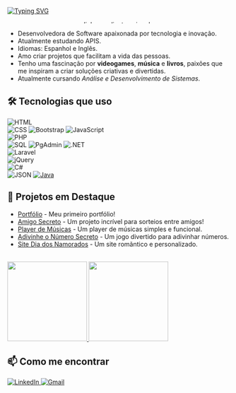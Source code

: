 
<a href="https://git.io/typing-svg"><img src="https://readme-typing-svg.demolab.com?font=Poppins&size=30&duration=2000&pause=1000&color=E33DD5&width=435&lines=Ol%C3%A1%2C+mundo!;Eu+sou+a+Stella!;Sou+Dev+FullStack" alt="Typing SVG" /></a>

<p align="center">
  <img src="https://svgur.com/i/15gC.svg" width="100%" height="6px" alt="linha gradiente animada">
</p>


- Desenvolvedora de Software apaixonada por tecnologia e inovação.
- Atualmente estudando APIS.
- Idiomas: Espanhol e  Inglês.
- Amo criar projetos que facilitam a vida das pessoas.  
- Tenho uma fascinação por **videogames**, **música** e **livros**, paixões que me inspiram a criar soluções criativas e divertidas.  
- Atualmente cursando *Análise e Desenvolvimento de Sistemas*.

## 🛠️ Tecnologias que uso  
![HTML](https://img.shields.io/badge/HTML5-E34F26?style=flat&logo=html5&logoColor=white)  
![CSS](https://img.shields.io/badge/CSS3-1572B6?style=flat&logo=css3&logoColor=white)
![Bootstrap](https://img.shields.io/badge/Bootstrap-563D7C?style=flat&logo=bootstrap&logoColor=white)
![JavaScript](https://img.shields.io/badge/JavaScript-F7DF1E?style=flat&logo=javascript&logoColor=black)  
![PHP](https://img.shields.io/badge/PHP-777BB4?style=flat&logo=php&logoColor=white)  
![SQL](https://img.shields.io/badge/SQL-4479A1?style=flat&logo=sql&logoColor=white)
![PgAdmin](https://img.shields.io/badge/PgAdmin-336791?style=flat&logo=postgresql&logoColor=white)
![.NET](https://img.shields.io/badge/.NET-512BD4?style=flat&logo=dotnet&logoColor=white)  
![Laravel](https://img.shields.io/badge/Laravel-FF2D20?style=flat&logo=laravel&logoColor=white)  
![jQuery](https://img.shields.io/badge/jQuery-0769AD?style=flat&logo=jquery&logoColor=white)  
![C#](https://img.shields.io/badge/C%23-239120?style=flat&logo=c-sharp&logoColor=white)  
![JSON](https://img.shields.io/badge/JSON-000000?style=flat&logo=json&logoColor=white)
[![Java](https://img.shields.io/badge/Java-8%2B-blue?logo=java)](https://www.oracle.com/java/technologies/javase/javase8-archive-downloads.html)

## 🚀 Projetos em Destaque 
- [Portfólio](https://stellag2003.github.io/Portfolio/) - Meu primeiro portfólio!
- [Amigo Secreto](https://stellag2003.github.io/AmigoSecreto/) - Um projeto incrível para sorteios entre amigos!
- [Player de Músicas](https://stellag2003.github.io/PlayerMusicas/) - Um player de músicas simples e funcional.
- [Adivinhe o Número Secreto](https://stellag2003.github.io/AdivinheONumeroSecreto/) - Um jogo divertido para adivinhar números.
- [Site Dia dos Namorados](https://stellag2003.github.io/presente-para-o-amor-da-minha-vida/) - Um site romãntico e personalizado.
<br>


  <div>
  <a href="https://github.com/stellag2003">
    <img loading="lazy" height="180em" src="https://github-readme-stats.vercel.app/api/top-langs/?username=stellag2003&layout=compact&langs_count=7&theme=dracula"/>
    <img loading="lazy" height="180em" src="https://github-readme-stats.vercel.app/api?username=stellag2003&show_icons=true&theme=dracula&count_private=true"/>
  </a>
</div>

## 📫 Como me encontrar  

<a href="https://www.linkedin.com/in/stella-goncalves-mendonca" target="_blank">
  <img src="https://img.shields.io/badge/LinkedIn-0077B5?style=for-the-badge&logo=linkedin&logoColor=white" alt="LinkedIn">
</a>  

<a href="https://mail.google.com/mail/?view=cm&to=stellagmendonca@gmail.com&subject=Contato&body=Olá, Stella. Podemos conversar?" target="_blank">
  <img src="https://img.shields.io/badge/Gmail-D14836?style=for-the-badge&logo=gmail&logoColor=white" alt="Gmail">
</a>

